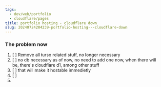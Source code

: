 ```yaml
---
tags:
  - dev/web/portfolio
  - cloudflare/pages
title: portfolio hosting - cloudflare down
slug: 20240724204239-portfolio-hosting---cloudflare-down
---
```

### The problem now

1. [ ] Remove all turso related stuff, no longer necessary
2. [ ] no db necessary as of now, no need to add one now, when there will be, there's cloudflare d1,  among other stuff
3. [ ] that will make it hostable immedietly
4. [ ] 
5. 
